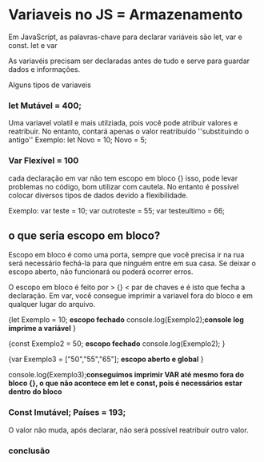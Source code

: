# Variaveis no JS = Armazenamento

Em JavaScript, as palavras-chave para declarar variáveis são let, var e const. let e var

As variavéis precisam ser declaradas antes de tudo e serve para guardar dados e informações.

Alguns tipos de variaveis
### let Mutável = 400;
Uma variavel volatil e mais utilziada, pois você pode atribuir valores e reatribuir. No entanto, contará apenas o valor reatribuído ''substituindo o antigo''
Exemplo: let Novo = 10;
Novo = 5;


### Var Flexível = 100
cada declaração em var não tem escopo em bloco {} isso, pode levar problemas no código, bom utilizar com cautela. No entanto é possível colocar diversos tipos de dados devido a flexibilidade. 

Exemplo: 
var teste = 10;
var outroteste = 55;
var testeultimo = 66;


## o que seria escopo em bloco? 
Escopo em bloco é como uma porta, sempre que você precisa ir na rua será necessário fechá-la para que ninguém entre em sua casa. Se deixar o escopo aberto, não funcionará ou poderá ocorrer erros.

O escopo em bloco é feito por > {} <  par de chaves e é isto que fecha a declaração. Em var, você consegue imprimir a variavel fora do bloco e em qualquer lugar do arquivo.

 {let Exemplo = 10; **escopo fechado**
 console.log(Exemplo2);**console log imprime a variável**
}


{const Exemplo2 = 50; **escopo fechado**
console.log(Exemplo2);
}


{var Exemplo3 = ["50","55","65"]; **escopo aberto e global**
}

console.log(Exemplo3);**conseguimos imprimir VAR até mesmo fora do bloco {}, o que não acontece em let e const, pois é necessários estar dentro do bloco**


### Const Imutável; Países = 193;
O valor não muda, após declarar, não será possível reatribuir outro valor.

### conclusão
